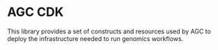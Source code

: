 # AGC CDK

This library provides a set of constructs and resources used by AGC to deploy the
infrastructure needed to run genomics workflows.
